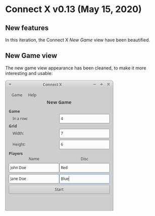 # Connect X v0.13 (May 15, 2020)

## New features

In this iteration, the Connect X _New Game_ view have been beautified.


## New Game view

The new game view appearance has been cleaned, to make it more interesting and usable:

![Game view beautified](./view.png)

